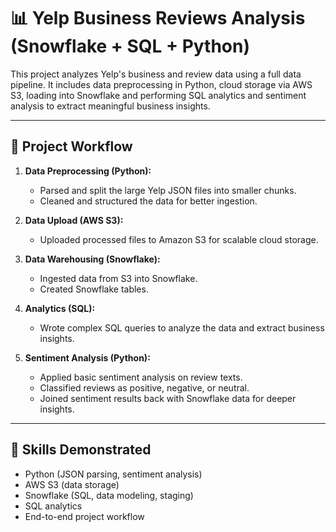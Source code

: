 # 📊 Yelp Business Reviews Analysis (Snowflake + SQL + Python)

This project analyzes Yelp's business and review data using a full data pipeline. It includes data preprocessing in Python, cloud storage via AWS S3, loading into Snowflake and performing SQL analytics and sentiment analysis to extract meaningful business insights.

---

## 📁 Project Workflow

1. **Data Preprocessing (Python):**
   - Parsed and split the large Yelp JSON files into smaller chunks.
   - Cleaned and structured the data for better ingestion.

2. **Data Upload (AWS S3):**
   - Uploaded processed files to Amazon S3 for scalable cloud storage.

3. **Data Warehousing (Snowflake):**
   - Ingested data from S3 into Snowflake.
   - Created Snowflake tables.

4. **Analytics (SQL):**
   - Wrote complex SQL queries to analyze the data and extract business insights.

5. **Sentiment Analysis (Python):**
   - Applied basic sentiment analysis on review texts.
   - Classified reviews as positive, negative, or neutral.
   - Joined sentiment results back with Snowflake data for deeper insights.

---

## 🧠 Skills Demonstrated

- Python (JSON parsing, sentiment analysis)
- AWS S3 (data storage)
- Snowflake (SQL, data modeling, staging)
- SQL analytics
- End-to-end project workflow
